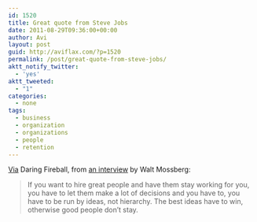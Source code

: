 ```yaml
---
id: 1520
title: Great quote from Steve Jobs
date: 2011-08-29T09:36:00+00:00
author: Avi
layout: post
guid: http://aviflax.com/?p=1520
permalink: /post/great-quote-from-steve-jobs/
aktt_notify_twitter:
  - 'yes'
aktt_tweeted:
  - "1"
categories:
  - none
tags:
  - business
  - organization
  - organizations
  - people
  - retention
---
```

[Via](http://daringfireball.net/linked/2011/08/29/ideas-hierarchy) Daring Fireball, from [an interview](http://thesmallwave.com/ideas-not-hierarchy-on-steve-jobs-supposedly) by Walt Mossberg:

<blockquote cite="http://thesmallwave.com/ideas-not-hierarchy-on-steve-jobs-supposedly">
  <p>
    If you want to hire great people and have them stay working for you, you have to let them make a lot of decisions and you have to, you have to be run by ideas, not hierarchy. The best ideas have to win, otherwise good people don&#8217;t stay.
  </p>
</blockquote>